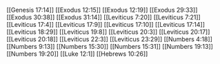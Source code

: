 [[Genesis 17:14]]
[[Exodus 12:15]]
[[Exodus 12:19]]
[[Exodus 29:33]]
[[Exodus 30:38]]
[[Exodus 31:14]]
[[Leviticus 7:20]]
[[Leviticus 7:21]]
[[Leviticus 17:4]]
[[Leviticus 17:9]]
[[Leviticus 17:10]]
[[Leviticus 17:14]]
[[Leviticus 18:29]]
[[Leviticus 19:8]]
[[Leviticus 20:3]]
[[Leviticus 20:17]]
[[Leviticus 20:18]]
[[Leviticus 22:3]]
[[Leviticus 23:29]]
[[Numbers 4:18]]
[[Numbers 9:13]]
[[Numbers 15:30]]
[[Numbers 15:31]]
[[Numbers 19:13]]
[[Numbers 19:20]]
[[Luke 12:1]]
[[Hebrews 10:26]]
